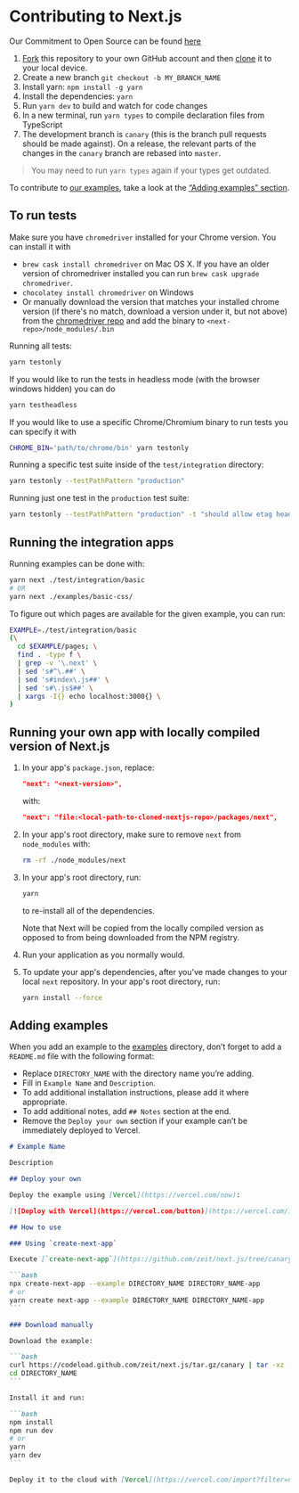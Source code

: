 # Contributing to Next.js

Our Commitment to Open Source can be found [here](https://vercel.com/blog/oss)

1. [Fork](https://help.github.com/articles/fork-a-repo/) this repository to your own GitHub account and then [clone](https://help.github.com/articles/cloning-a-repository/) it to your local device.
2. Create a new branch `git checkout -b MY_BRANCH_NAME`
3. Install yarn: `npm install -g yarn`
4. Install the dependencies: `yarn`
5. Run `yarn dev` to build and watch for code changes
6. In a new terminal, run `yarn types` to compile declaration files from TypeScript
7. The development branch is `canary` (this is the branch pull requests should be made against). On a release, the relevant parts of the changes in the `canary` branch are rebased into `master`.

> You may need to run `yarn types` again if your types get outdated.

To contribute to [our examples](examples), take a look at the [“Adding examples” section](#adding-examples).

## To run tests

Make sure you have `chromedriver` installed for your Chrome version. You can install it with

- `brew cask install chromedriver` on Mac OS X. If you have an older version of chromedriver installed you can run `brew cask upgrade chromedriver`.
- `chocolatey install chromedriver` on Windows
- Or manually download the version that matches your installed chrome version (if there's no match, download a version under it, but not above) from the [chromedriver repo](https://chromedriver.storage.googleapis.com/index.html) and add the binary to `<next-repo>/node_modules/.bin`

Running all tests:

```sh
yarn testonly
```

If you would like to run the tests in headless mode (with the browser windows hidden) you can do

```sh
yarn testheadless
```

If you would like to use a specific Chrome/Chromium binary to run tests you can specify it with

```sh
CHROME_BIN='path/to/chrome/bin' yarn testonly
```

Running a specific test suite inside of the `test/integration` directory:

```sh
yarn testonly --testPathPattern "production"
```

Running just one test in the `production` test suite:

```sh
yarn testonly --testPathPattern "production" -t "should allow etag header support"
```

## Running the integration apps

Running examples can be done with:

```sh
yarn next ./test/integration/basic
# OR
yarn next ./examples/basic-css/
```

To figure out which pages are available for the given example, you can run:

```sh
EXAMPLE=./test/integration/basic
(\
  cd $EXAMPLE/pages; \
  find . -type f \
  | grep -v '\.next' \
  | sed 's#^\.##' \
  | sed 's#index\.js##' \
  | sed 's#\.js$##' \
  | xargs -I{} echo localhost:3000{} \
)
```

## Running your own app with locally compiled version of Next.js

1. In your app's `package.json`, replace:

   ```json
   "next": "<next-version>",
   ```

   with:

   ```json
   "next": "file:<local-path-to-cloned-nextjs-repo>/packages/next",
   ```

2. In your app's root directory, make sure to remove `next` from `node_modules` with:

   ```sh
   rm -rf ./node_modules/next
   ```

3. In your app's root directory, run:

   ```sh
   yarn
   ```

   to re-install all of the dependencies.

   Note that Next will be copied from the locally compiled version as opposed to from being downloaded from the NPM registry.

4. Run your application as you normally would.

5. To update your app's dependencies, after you've made changes to your local `next` repository. In your app's root directory, run:

   ```sh
   yarn install --force
   ```

## Adding examples

When you add an example to the [examples](examples) directory, don’t forget to add a `README.md` file with the following format:

- Replace `DIRECTORY_NAME` with the directory name you’re adding.
- Fill in `Example Name` and `Description`.
- To add additional installation instructions, please add it where appropriate.
- To add additional notes, add `## Notes` section at the end.
- Remove the `Deploy your own` section if your example can’t be immediately deployed to Vercel.

````markdown
# Example Name

Description

## Deploy your own

Deploy the example using [Vercel](https://vercel.com/now):

[![Deploy with Vercel](https://vercel.com/button)](https://vercel.com/import/project?template=https://github.com/zeit/next.js/tree/canary/examples/DIRECTORY_NAME)

## How to use

### Using `create-next-app`

Execute [`create-next-app`](https://github.com/zeit/next.js/tree/canary/packages/create-next-app) with [npm](https://docs.npmjs.com/cli/init) or [Yarn](https://yarnpkg.com/lang/en/docs/cli/create/) to bootstrap the example:

```bash
npx create-next-app --example DIRECTORY_NAME DIRECTORY_NAME-app
# or
yarn create next-app --example DIRECTORY_NAME DIRECTORY_NAME-app
```

### Download manually

Download the example:

```bash
curl https://codeload.github.com/zeit/next.js/tar.gz/canary | tar -xz --strip=2 next.js-canary/examples/DIRECTORY_NAME
cd DIRECTORY_NAME
```

Install it and run:

```bash
npm install
npm run dev
# or
yarn
yarn dev
```

Deploy it to the cloud with [Vercel](https://vercel.com/import?filter=next.js&utm_source=github&utm_medium=readme&utm_campaign=next-example) ([Documentation](https://nextjs.org/docs/deployment)).
````
